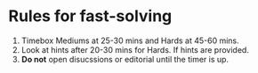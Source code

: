 # Rules for fast-solving

1. Timebox Mediums at 25-30 mins and Hards at 45-60 mins.
2. Look at hints after 20-30 mins for Hards. If hints are provided.
3. **Do not** open disucssions or editorial until the timer is up.


